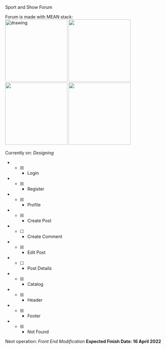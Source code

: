 Sport and Show Forum

Forum is made with MEAN stack:
<br>
<img src="https://upload.wikimedia.org/wikipedia/commons/thumb/9/93/MongoDB_Logo.svg/2560px-MongoDB_Logo.svg.png" alt="drawing" width="200"/>
<img src="https://cdn.buttercms.com/2q5r816LTo2uE9j7Ntic" width="200"/>
<img src="https://upload.wikimedia.org/wikipedia/commons/thumb/c/cf/Angular_full_color_logo.svg/2048px-Angular_full_color_logo.svg.png" width="200"/>
<img src="https://seeklogo.com/images/N/nodejs-logo-FBE122E377-seeklogo.com.png" width="200"/>

Currently on: *Designing*
* - [x] - Login
* - [x] - Register
* - [x] - Profile
* - [x] - Create Post
* - [ ] - Create Comment
* - [x] - Edit Post
* - [ ] - Post Details
* - [x] - Catalog
* - [x] - Header
* - [x] - Footer
* - [x] - Not Found

Next operation: *Front End Modification*
**Expected Finish Date: 16 April 2022**